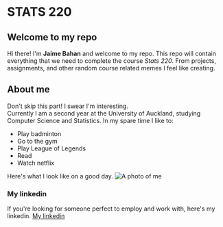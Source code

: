 # STATS 220
## Welcome to my repo
Hi there! I'm **Jaime Bahan** and welcome to my repo. This repo will contain everything that we need to complete the course *Stats 220*. From projects, assignments, and other random course related memes I feel like creating. 

## About me
Don't skip this part! I swear I'm interesting.\
Currently I am a second year at the University of Auckland, studying Computer Science and Statistics.
In my spare time I like to: 
- Play badminton
- Go to the gym
- Play League of Legends
- Read
- Watch netflix

Here's what I look like on a good day. 
![A photo of me](https://cdn.openart.ai/uploads/image_O9t8RPAv_1691540924350_512.webp)

### My linkedin
If you're looking for someone perfect to employ and work with, here's my linkedin.
[My linkedin](www.linkedin.com/in/jaime-bahan-67794b177)



